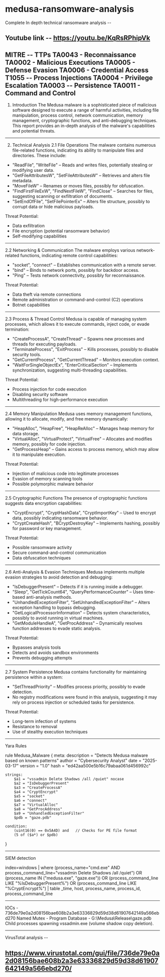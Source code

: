 # medusa-ransomware-analysis
Complete In depth technical ransomware analysis -- 

Youtube link -- https://youtu.be/KqRsRPhipVk
----------------------------------
MITRE -- TTPs 
TA0043 - Reconnaissance
TA0002 - Malicious Executions
TA0005 - Defense Evasion
TA0006  - Credential Access
T1055 -- Process Injections
TA0004 - Privilege Escalation
TA0003 -- Persistence
TA0011 - Command and Control
----------------------------

 1. Introduction
The Medusa malware is a sophisticated piece of malicious software designed to execute a range of harmful activities, including file manipulation, process control, network communication, memory management, cryptographic functions, and anti-debugging techniques. This report provides an in-depth analysis of the malware's capabilities and potential threats.

---

 2. Technical Analysis
 2.1 File Operations
The malware contains numerous file-related functions, indicating its ability to manipulate files and directories. These include:
- "ReadFile", "WriteFile" – Reads and writes files, potentially stealing or modifying user data.
- "GetFileAttributesW", "SetFileAttributesW" – Retrieves and alters file metadata.
- "MoveFileW" – Renames or moves files, possibly for obfuscation.
- "FindFirstFileExW", "FindNextFileW", "FindClose" – Searches for files, suggesting scanning or exfiltration of documents.
- "SetEndOfFile", "SetFilePointerEx" – Alters file structure, possibly to corrupt data or hide malicious payloads.

 Threat Potential:
- Data exfiltration  
- File encryption (potential ransomware behavior)  
- Self-modifying capabilities  

---

 2.2 Networking & Communication
The malware employs various network-related functions, indicating remote control capabilities:
- "socket", "connect" – Establishes communication with a remote server.
- "bind" – Binds to network ports, possibly for backdoor access.
- "Ping" – Tests network connectivity, possibly for reconnaissance.

 Threat Potential:
- Data theft via remote connections  
- Remote administration or command-and-control (C2) operations  
- Botnet capabilities  

---

 2.3 Process & Thread Control
Medusa is capable of managing system processes, which allows it to execute commands, inject code, or evade termination:
- "CreateProcessA", "CreateThread" – Spawns new processes and threads for executing payloads.
- "TerminateProcess", "ExitProcess" – Kills processes, possibly to disable security tools.
- "GetCurrentProcess", "GetCurrentThread" – Monitors execution context.
- "WaitForSingleObjectEx", "EnterCriticalSection" – Implements synchronization, suggesting multi-threading capabilities.

 Threat Potential:
- Process injection for code execution  
- Disabling security software  
- Multithreading for high-performance execution  

---

 2.4 Memory Manipulation
Medusa uses memory management functions, allowing it to allocate, modify, and free memory dynamically:
- "HeapAlloc", "HeapFree", "HeapReAlloc" – Manages heap memory for data storage.
- "VirtualAlloc", "VirtualProtect", "VirtualFree" – Allocates and modifies memory, possibly for code injection.
- "GetProcessHeap" – Gains access to process memory, which may allow it to manipulate execution.

 Threat Potential:
- Injection of malicious code into legitimate processes  
- Evasion of memory scanning tools  
- Possible polymorphic malware behavior  

---

 2.5 Cryptographic Functions
The presence of cryptographic functions suggests data encryption capabilities:
- "CryptEncrypt", "CryptHashData", "CryptImportKey" – Used to encrypt data, possibly indicating ransomware behavior.
- "CryptCreateHash", "BCryptDestroyKey" – Implements hashing, possibly for password or key management.

 Threat Potential:
- Possible ransomware activity  
- Secure command-and-control communication  
- Data obfuscation techniques  

---

 2.6 Anti-Analysis & Evasion Techniques
Medusa implements multiple evasion strategies to avoid detection and debugging:
- "IsDebuggerPresent" – Detects if it is running inside a debugger.
- "Sleep", "GetTickCount64", "QueryPerformanceCounter" – Uses time-based anti-analysis methods.
- "UnhandledExceptionFilter", "SetUnhandledExceptionFilter" – Alters exception handling to bypass debugging.
- "GetLogicalProcessorInformation" – Detects system characteristics, possibly to avoid running in virtual machines.
- "GetModuleHandleA", "GetProcAddress" – Dynamically resolves function addresses to evade static analysis.

 Threat Potential:
- Bypasses analysis tools  
- Detects and avoids sandbox environments  
- Prevents debugging attempts  

---

 2.7 System Persistence
Medusa contains functionality for maintaining persistence within a system:
- "SetThreadPriority" – Modifies process priority, possibly to evade detection.
- No registry modifications were found in this analysis, suggesting it may rely on process injection or scheduled tasks for persistence.

 Threat Potential:
- Long-term infection of systems  
- Resistance to removal  
- Use of stealthy execution techniques  

----------------------------------------------
Yara Rules 

rule Medusa_Malware {
    meta:
        description = "Detects Medusa malware based on known patterns"
        author = "Cybersecurity Analyst"
        date = "2025-03-17"
        version = "1.0"
        hash = "ed42aa500e5b16c79abaa061d456992c"

    strings:
        $a1 = "vssadmin Delete Shadows /all /quiet" nocase
        $a2 = "IsDebuggerPresent"
        $a3 = "CreateProcessA"
        $a4 = "CryptEncrypt"
        $a5 = "socket"
        $a6 = "connect"
        $a7 = "VirtualAlloc"
        $a8 = "GetProcAddress"
        $a9 = "UnhandledExceptionFilter"
        $pdb = "gaze.pdb"

    condition:
        (uint16(0) == 0x5A4D) and   // Checks for PE file format
        (5 of ($a*) or $pdb)
}


-------

SIEM detection 

index=windows 
| where (process_name="cmd.exe" AND process_command_line="vssadmin Delete Shadows /all /quiet")
OR (process_name IN ("medusa.exe", "gaze.exe"))
OR (process_command_line LIKE "%IsDebuggerPresent%")
OR (process_command_line LIKE "%CryptEncrypt%")
| table _time, host, process_name, process_id, process_command_line

------------------
IOCs - 
736de79e0a2d08156bae608b2a3e63336829d59d38d61907642149a566ebd270
Named Mutex - Program Database - G:\Medusa\Release\gaze.pdb
Child processes spawning vssadmin.exe (volume shadow copy deletion).

---------------------------

VirusTotal analysis -- 

https://www.virustotal.com/gui/file/736de79e0a2d08156bae608b2a3e63336829d59d38d61907642149a566ebd270/
-----------------------------



